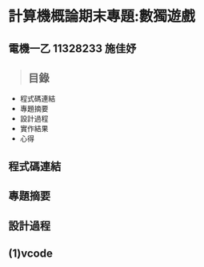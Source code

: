 # 計算機概論期末專題:數獨遊戲
## 電機一乙 11328233 施佳妤
>## 目錄
- 程式碼連結
- 專題摘要
- 設計過程
- 實作結果
- 心得
## 程式碼連結

## 專題摘要
## 設計過程
(1)vcode
- 


